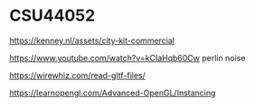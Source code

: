 # CSU44052

https://kenney.nl/assets/city-kit-commercial

https://www.youtube.com/watch?v=kCIaHqb60Cw perlin noise

https://wirewhiz.com/read-gltf-files/ 

https://learnopengl.com/Advanced-OpenGL/Instancing
